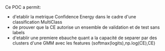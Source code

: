 
Ce POC a permit:
- d'etablir la metrique Confidence Energy dans le cadre d'une classification MultiClass
- de prouver que la CE autorise un ensemble de validation et de test sans labels
- d'etablir une premiere ebauche quant a la capacité de separer par des clusters d'une GMM avec les features (softmax(logits),np.log(CE),CE)
